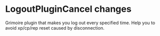 # LogoutPluginCancel changes
 Grimoire plugin that makes you log out every specified time. Help you to avoid xp/cp/rep reset caused by disconnection.

